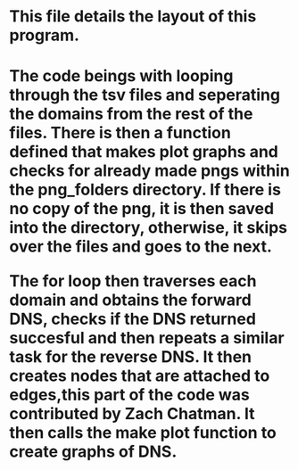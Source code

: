<h1>This file details the layout of this program.<h1>
<p>The code beings with looping through the tsv files and seperating the
 domains from the rest of the files. There is then a function defined that makes plot graphs and checks for already made pngs within the png_folders directory. If there is no copy of the png, it is then saved into the directory, otherwise, it skips over the files and goes to the next. <p>

 <p>The for loop then traverses each domain and obtains the forward DNS, checks if the DNS returned succesful and then repeats a similar task for the reverse DNS. It then creates nodes that are attached to edges,this part of the code was contributed by Zach Chatman. It then calls the make plot function to create graphs of DNS. <p>